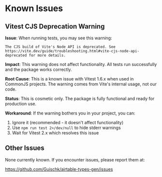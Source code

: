 # Known Issues

## Vitest CJS Deprecation Warning

**Issue**: When running tests, you may see this warning:

```text
The CJS build of Vite's Node API is deprecated. See https://vite.dev/guide/troubleshooting.html#vite-cjs-node-api-deprecated for more details.
```

**Impact**: This warning does not affect functionality. All tests run successfully and the package works correctly.

**Root Cause**: This is a known issue with Vitest 1.6.x when used in CommonJS projects. The warning comes from Vite's internal usage, not our code.

**Status**: This is cosmetic only. The package is fully functional and ready for production use.

**Workaround**: If the warning bothers you in your project, you can:

1. Ignore it (recommended - it doesn't affect functionality)
2. Use `npm run test 2>/dev/null` to hide stderr warnings
3. Wait for Vitest 2.x which resolves this issue

## Other Issues

None currently known. If you encounter issues, please report them at:

<https://github.com/Guischk/airtable-types-gen/issues>
